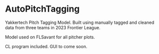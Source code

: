 # AutoPitchTagging

Yakkertech Pitch Tagging Model. Built using manually tagged and cleaned data from three teams in 2023 Frontier League. 

Model used on FLSavant for all pitcher plots.

CL program included. GUI to come soon.
